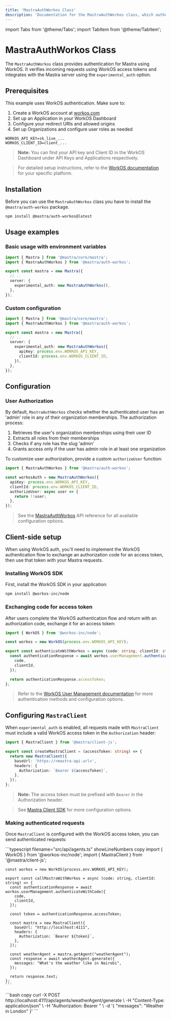 ```yaml
---
title: 'MastraAuthWorkos Class'
description: 'Documentation for the MastraAuthWorkos class, which authenticates Mastra applications using WorkOS authentication.'
---
```


import Tabs from '@theme/Tabs';
import TabItem from '@theme/TabItem';

# MastraAuthWorkos Class

The `MastraAuthWorkos` class provides authentication for Mastra using WorkOS. It verifies incoming requests using WorkOS access tokens and integrates with the Mastra server using the `experimental_auth` option.

## Prerequisites

This example uses WorkOS authentication. Make sure to:

1. Create a WorkOS account at [workos.com](https://workos.com/)
2. Set up an Application in your WorkOS Dashboard
3. Configure your redirect URIs and allowed origins
4. Set up Organizations and configure user roles as needed

```env filename=".env" copy
WORKOS_API_KEY=sk_live_...
WORKOS_CLIENT_ID=client_...
```

> **Note:** You can find your API key and Client ID in the WorkOS Dashboard under API Keys and Applications respectively.

> For detailed setup instructions, refer to the [WorkOS documentation](https://workos.com/docs) for your specific platform.

## Installation

Before you can use the `MastraAuthWorkos` class you have to install the `@mastra/auth-workos` package.

```bash copy
npm install @mastra/auth-workos@latest
```

## Usage examples

### Basic usage with environment variables

```typescript {2,7} filename="src/mastra/index.ts" showLineNumbers copy
import { Mastra } from '@mastra/core/mastra';
import { MastraAuthWorkos } from '@mastra/auth-workos';

export const mastra = new Mastra({
  // ..
  server: {
    experimental_auth: new MastraAuthWorkos(),
  },
});
```

### Custom configuration

```typescript {2,7-10} filename="src/mastra/index.ts" showLineNumbers copy
import { Mastra } from '@mastra/core/mastra';
import { MastraAuthWorkos } from '@mastra/auth-workos';

export const mastra = new Mastra({
  // ..
  server: {
    experimental_auth: new MastraAuthWorkos({
      apiKey: process.env.WORKOS_API_KEY,
      clientId: process.env.WORKOS_CLIENT_ID,
    }),
  },
});
```

## Configuration

### User Authorization

By default, `MastraAuthWorkos` checks whether the authenticated user has an 'admin' role in any of their organization memberships. The authorization process:

1. Retrieves the user's organization memberships using their user ID
2. Extracts all roles from their memberships
3. Checks if any role has the slug 'admin'
4. Grants access only if the user has admin role in at least one organization

To customize user authorization, provide a custom `authorizeUser` function:

```typescript filename="src/mastra/auth.ts" showLineNumbers copy
import { MastraAuthWorkos } from '@mastra/auth-workos';

const workosAuth = new MastraAuthWorkos({
  apiKey: process.env.WORKOS_API_KEY,
  clientId: process.env.WORKOS_CLIENT_ID,
  authorizeUser: async user => {
    return !!user;
  },
});
```

> See the [MastraAuthWorkos](/reference/auth/workos) API reference for all available configuration options.

## Client-side setup

When using WorkOS auth, you'll need to implement the WorkOS authentication flow to exchange an authorization code for an access token, then use that token with your Mastra requests.

### Installing WorkOS SDK

First, install the WorkOS SDK in your application:

```bash copy
npm install @workos-inc/node
```

### Exchanging code for access token

After users complete the WorkOS authentication flow and return with an authorization code, exchange it for an access token:

```typescript filename="lib/auth.ts" showLineNumbers copy
import { WorkOS } from '@workos-inc/node';

const workos = new WorkOS(process.env.WORKOS_API_KEY);

export const authenticateWithWorkos = async (code: string, clientId: string) => {
  const authenticationResponse = await workos.userManagement.authenticateWithCode({
    code,
    clientId,
  });

  return authenticationResponse.accessToken;
};
```

> Refer to the [WorkOS User Management documentation](https://workos.com/docs/authkit/vanilla/nodejs) for more authentication methods and configuration options.

## Configuring `MastraClient`

When `experimental_auth` is enabled, all requests made with `MastraClient` must include a valid WorkOS access token in the `Authorization` header:

```typescript filename="lib/mastra/mastra-client.ts" showLineNumbers copy
import { MastraClient } from '@mastra/client-js';

export const createMastraClient = (accessToken: string) => {
  return new MastraClient({
    baseUrl: 'https://<mastra-api-url>',
    headers: {
      Authorization: `Bearer ${accessToken}`,
    },
  });
};
```

> **Note:** The access token must be prefixed with `Bearer` in the Authorization header.

> See [Mastra Client SDK](/docs/server-db/mastra-client) for more configuration options.

### Making authenticated requests

Once `MastraClient` is configured with the WorkOS access token, you can send authenticated requests:

<Tabs>
  <TabItem value="react" label="React">
    ```typescript filename="src/api/agents.ts" showLineNumbers copy
    import { WorkOS } from '@workos-inc/node';
    import { MastraClient } from '@mastra/client-js';

    const workos = new WorkOS(process.env.WORKOS_API_KEY);

    export const callMastraWithWorkos = async (code: string, clientId: string) => {
      const authenticationResponse = await workos.userManagement.authenticateWithCode({
        code,
        clientId,
      });

      const token = authenticationResponse.accessToken;

      const mastra = new MastraClient({
        baseUrl: "http://localhost:4111",
        headers: {
          Authorization: `Bearer ${token}`,
        },
      });

      const weatherAgent = mastra.getAgent("weatherAgent");
      const response = await weatherAgent.generate({
        messages: "What's the weather like in Nairobi",
      });

      return response.text;
    };
    ```

  </TabItem>
  <TabItem value="curl" label="cURL">
    ```bash copy
    curl -X POST http://localhost:4111/api/agents/weatherAgent/generate \
      -H "Content-Type: application/json" \
      -H "Authorization: Bearer <your-workos-access-token>" \
      -d '{
        "messages": "Weather in London"
      }'
    ```
  </TabItem>
</Tabs>
